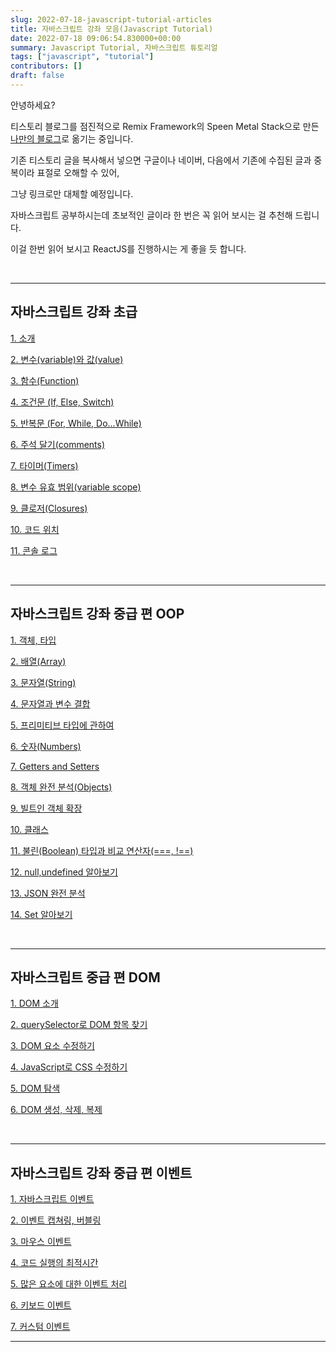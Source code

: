 ```yaml
---
slug: 2022-07-18-javascript-tutorial-articles
title: 자바스크립트 강좌 모음(Javascript Tutorial)
date: 2022-07-18 09:06:54.830000+00:00
summary: Javascript Tutorial, 자바스크립트 튜토리얼
tags: ["javascript", "tutorial"]
contributors: []
draft: false
---
```


안녕하세요?

티스토리 블로그를 점진적으로 Remix Framework의 Speen Metal Stack으로 만든 [나만의 블로그](https://mycodingshub.github.io)로 옮기는 중입니다.

기존 티스토리 글을 복사해서 넣으면 구글이나 네이버, 다음에서 기존에 수집된 글과 중복이라 표절로 오해할 수 있어,

그냥 링크로만 대체할 예정입니다.

자바스크립트 공부하시는데 초보적인 글이라 한 번은 꼭 읽어 보시는 걸 추천해 드립니다.

이걸 한번 읽어 보시고 ReactJS를 진행하시는 게 좋을 듯 합니다.

<br />

---

## 자바스크립트 강좌 초급


[1. 소개](https://cpro95.tistory.com/75)

[2. 변수(variable)와 값(value)](https://cpro95.tistory.com/76)

[3. 함수(Function)](https://cpro95.tistory.com/77)

[4. 조건문 (If, Else, Switch)](https://cpro95.tistory.com/78)

[5. 반복문 (For, While, Do...While)](https://cpro95.tistory.com/79)

[6. 주석 달기(comments)](https://cpro95.tistory.com/80)

[7. 타이머(Timers)](https://cpro95.tistory.com/87)

[8. 변수 유효 범위(variable scope)](https://cpro95.tistory.com/88)

[9. 클로저(Closures)](https://cpro95.tistory.com/89)

[10. 코드 위치](https://cpro95.tistory.com/91)

[11. 콘솔 로그](https://cpro95.tistory.com/93)

<br />

---


## 자바스크립트 강좌 중급 편 OOP


[1. 객체, 타입](https://cpro95.tistory.com/95)

[2. 배열(Array)](https://cpro95.tistory.com/96)

[3. 문자열(String)](https://cpro95.tistory.com/100)

[4. 문자열과 변수 결합](https://cpro95.tistory.com/101)

[5. 프리미티브 타입에 관하여](https://cpro95.tistory.com/104)

[6. 숫자(Numbers)](https://cpro95.tistory.com/105)

[7. Getters and Setters](https://cpro95.tistory.com/106)

[8. 객체 완전 분석(Objects)](https://cpro95.tistory.com/108)

[9. 빌트인 객체 확장](https://cpro95.tistory.com/112)

[10. 클래스](https://cpro95.tistory.com/121)

[11. 불린(Boolean) 타입과 비교 연산자(===, !==)](https://cpro95.tistory.com/126)

[12. null,undefined 알아보기](https://cpro95.tistory.com/127)

[13. JSON 완전 분석](https://cpro95.tistory.com/129)

[14. Set 알아보기](https://cpro95.tistory.com/130)

<br />

---


## 자바스크립트 중급 편 DOM


[1. DOM 소개](https://cpro95.tistory.com/132)

[2. querySelector로 DOM 항목 찾기](https://cpro95.tistory.com/143)

[3. DOM 요소 수정하기](https://cpro95.tistory.com/144)

[4. JavaScript로 CSS 수정하기](https://cpro95.tistory.com/145)

[5. DOM 탐색](https://cpro95.tistory.com/146)

[6. DOM 생성, 삭제, 복제](https://cpro95.tistory.com/149)

<br />

---


## 자바스크립트 강좌 중급 편 이벤트

[1. 자바스크립트 이벤트](https://cpro95.tistory.com/154)

[2. 이벤트 캡쳐링, 버블링](https://cpro95.tistory.com/161)

[3. 마우스 이벤트](https://cpro95.tistory.com/169)

[4. 코드 실행의 최적시간](https://cpro95.tistory.com/220)

[5. 많은 요소에 대한 이벤트 처리](https://cpro95.tistory.com/233)

[6. 키보드 이벤트](https://cpro95.tistory.com/249)

[7. 커스텀 이벤트](https://cpro95.tistory.com/273)


---
